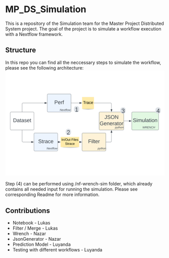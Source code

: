 # MP_DS_Simulation

This is a repository of the Simulation team for the Master Project Distributed System project. 
The goal of the project is to simulate a workflow execution with a Nextflow framework. 

## Structure

In this repo you can find all the neccessary steps to simulate the workflow, please see the following architecture:
![project architecture](https://github.com/sopa40/MP_DS_Simulation/blob/main/NewSchematic.png)

Step (4) can be performed using /nf-wrench-sim folder, which already contains all needed input for running the simulation. Please see corresponding Readme for more information.

## Contributions
- Notebook - Lukas
- Filter / Merge - Lukas
- Wrench - Nazar
- JsonGenerator - Nazar
- Prediction Model - Luyanda
- Testing with different workflows - Luyanda
